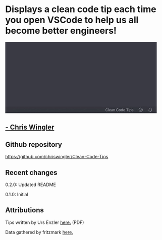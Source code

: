 # Displays a clean code tip each time you open VSCode to help us all become better engineers!

![Video of clean code tips popping up](images/tips.gif "Tip popups!")

## [- Chris Wingler](https://chriswingler.github.io/)

## Github repository
https://github.com/chriswingler/Clean-Code-Tips

## Recent changes

0.2.0: Updated README

0.1.0: Initial

## Attributions

Tips written by Urs Enzler [here.](https://www.planetgeek.ch/wp-content/uploads/2014/11/Clean-Code-V2.4.pdf) (PDF)

Data gathered by fritzmark [here.](https://github.com/fritzmark/CleanCodeCheatSheetJson)